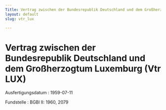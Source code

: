 ```yaml
---
Title: Vertrag zwischen der Bundesrepublik Deutschland und dem Großherzogtum Luxemburg
layout: default
slug: vtr_lux

---
```


# Vertrag zwischen der Bundesrepublik Deutschland und dem Großherzogtum Luxemburg (Vtr LUX)

Ausfertigungsdatum
:   1959-07-11

Fundstelle
:   BGBl II: 1960, 2079

